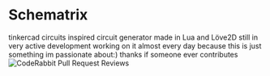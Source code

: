 # Schematrix
tinkercad circuits inspired circuit generator made in Lua and Löve2D
still in very active development working on it almost every day because this is just something im passionate about:)
thanks if someone ever contributes
![CodeRabbit Pull Request Reviews](https://img.shields.io/coderabbit/prs/github/Tipudeveloper/Schematrix?utm_source=oss&utm_medium=github&utm_campaign=Tipudeveloper%2FSchematrix&labelColor=171717&color=FF570A&link=https%3A%2F%2Fcoderabbit.ai&label=CodeRabbit+Reviews)
